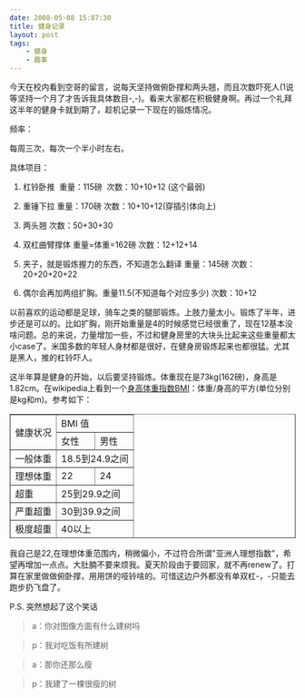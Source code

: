 ```yaml
---
date: 2008-05-08 15:07:30
title: 健身记录
layout: post
tags:
    - 健身
    - 趣事
---
```

今天在校内看到空哥的留言，说每天坚持做俯卧撑和两头翘，而且次数吓死人(1说等坚持一个月了才告诉我具体数目-,-)。看来大家都在积极健身啊。再过一个礼拜这半年的健身卡就到期了，趁机记录一下现在的锻炼情况。

频率：

每周三次，每次一个半小时左右。

具体项目：

1. 杠铃卧推  重量：115磅  次数：10+10+12 (这个最弱)

2. 重锤下拉 重量：170磅 次数：10+10+12(穿插引体向上)

3. 两头翘 次数：50+30+30

4. 双杠曲臂撑体 重量=体重=162磅 次数：12+12+14

5. 夹子，就是锻炼握力的东西，不知道怎么翻译 重量：145磅 次数：20+20+20+22

6. 偶尔会再加两组扩胸。重量11.5(不知道每个对应多少) 次数：10+12

以前喜欢的运动都是足球，骑车之类的腿部锻炼。上肢力量太小。锻炼了半年，进步还是可以的。比如扩胸，刚开始重量是4的时候感觉已经很重了，现在12基本没啥问题。总的来说，力量增加一些，不过和健身房里的大块头比起来这些重量都太小case了。米国多数的年轻人身材都是很好，在健身房锻炼起来也都很猛。尤其是黑人，推的杠铃吓人。

这半年算是健身的开始，以后要坚持锻炼。体重现在是73kg(162磅)，身高是1.82cm。在wikipedia上看到一个<a href="http://en.wikipedia.org/wiki/Body_mass_index" target="_blank">身高体重指数BMI</a>：体重/身高的平方(单位分别是kg和m)。参考如下：
<table style="height:219px;" border="1" width="349">
<tbody>
<tr>
<td rowspan="2">健康状况</td>
<td colspan="2">BMI 值</td>
</tr>
<tr>
<td>女性</td>
<td>男性</td>
</tr>
<tr>
<td>一般体重</td>
<td colspan="2">18.5到24.9之间</td>
</tr>
<tr>
<td>理想体重</td>
<td>22</td>
<td>24</td>
</tr>
<tr>
<td>超重</td>
<td colspan="2">25到29.9之间</td>
</tr>
<tr>
<td>严重超重</td>
<td colspan="2">30到39.9之间</td>
</tr>
<tr>
<td>极度超重</td>
<td colspan="2">40以上</td>
</tr>
</tbody></table>
我自己是22,在理想体重范围内，稍微偏小，不过符合所谓"亚洲人理想指数"，希望再增加一点点。大肚腩不要来烦我。夏天阶段由于要回家，就不再renew了。打算在家里做做俯卧撑，用用饼的哑铃啥的。可惜这边户外都没有单双杠-，-只能去跑步扔飞盘了。

P.S. 突然想起了这个笑话

>a：你对图像方面有什么建树吗

>p：我对吃饭有所建树

>a：那你还那么瘦

>p：我建了一棵很瘦的树
